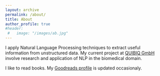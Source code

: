 ```yaml
---
layout: archive
permalink: /about/
title: About
author_profile: true
#header:
 #   image: "/images/ab.jpg"
---
```


I apply Natural Language Processing techniques to extract useful information from unstructured data. My current project at [QUIBIQ GmbH](https://www.quibiq.de/) involve research and application of NLP in the biomedical domain.

I like to read books. My [Goodreads profile](https://www.goodreads.com/user/show/131185441-faizan-mustafa) is updated occasionaly.


